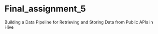 # Final_assignment_5
Building a Data Pipeline for Retrieving and Storing Data from Public APIs in Hive
